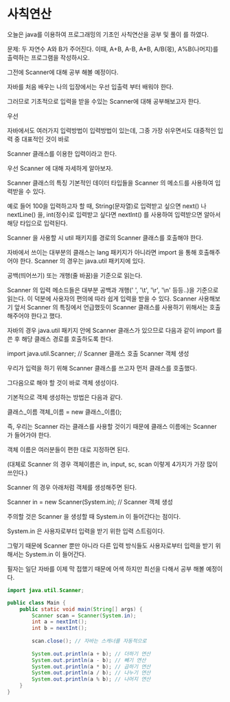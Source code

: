 # 사칙연산

오늘은 java를 이용하여 프로그래밍의 기초인 사칙연산을 공부 및 풀이 를 하였다.



문제: 두 자연수 A와 B가 주어진다. 이때, A+B, A-B, A*B, A/B(몫), A%B(나머지)를 출력하는 프로그램을 작성하시오. 

그전에 Scanner에 대해 공부 해볼 예정이다.



자바를 처음 배우는 나의 입장에서는 우선 입출력 부터 배워야 한다.

 

그러므로 기초적으로 입력을 받을 수있는 Scanner에 대해 공부해보고자 한다.

 

우선 

 

자바에서도 여러가지 입력방법이 입력방법이 있는데, 그중 가장 쉬우면서도 대중적인 입력 중 대표적인 것이 바로

 

Scanner 클래스를 이용한 입력이라고 한다.

 

우선 Scanner 에 대해 자세하게 알아보자.

Scanner 클래스의 특징
기본적인 데이터 타입들을 Scanner 의 메소드를 사용하여 입력받을 수 있다.

예로 들어 100을 입력하고자 할 때, String(문자열)로 입력받고 싶으면 next() 나 nextLine() 을, int(정수)로 입력받고 싶다면 nextInt() 를 사용하여 입력받으면 알아서 해당 타입으로 입력된다.

Scanner 을 사용할 시 util 패키지를 경로의 Scanner 클래스를 호출해야 한다.

자바에서 쓰이는 대부분의 클래스는 lang 패키지가 아니라면 import 을 통해 호출해주어야 한다.
Scanner 의 경우는 java.util 패키지에 있다.

공백(띄어쓰기) 또는 개행(줄 바꿈)을 기준으로 읽는다.

Scanner 의 입력 메소드들은 대부분 공백과 개행(' ', '\t', '\r', '\n' 등등..)을 기준으로 읽는다. 이 덕분에 사용자의 편의에 따라 쉽게 입력을 받을 수 있다.
Scanner 사용해보기
앞서 Scanner 의 특징에서 언급했듯이 Scanner 클래스를 사용하기 위해서는 호출해주어야 한다고 했다.

 

자바의 경우 java.util 패키지 안에 Scanner 클래스가 있으므로 다음과 같이 import 를 쓴 후 해당 클래스 경로를 호출하도록 한다.

 

import java.util.Scanner;	// Scanner 클래스 호출
Scanner 객체 생성   

 

우리가 입력을 하기 위해 Scanner 클래스를 쓰고자 먼저 클래스를 호출했다.

그다음으로 해야 할 것이 바로 객체 생성이다.

 

기본적으로 객체 생성하는 방법은 다음과 같다.

클래스_이름  객체_이름 = new 클래스_이름();
 

즉, 우리는 Scanner 라는 클래스를 사용할 것이기 때문에 클래스 이름에는 Scanner 가 들어가야 한다.

 

객체 이름은 여러분들이 편한 대로 지정하면 된다.

(대체로 Scanner 의 경우 객체이름은 in, input, sc, scan 이렇게 4가지가 가장 많이 쓰인다.)

 

Scanner 의 경우 아래처럼 객체를 생성해주면 된다.

Scanner in = new Scanner(System.in); // Scanner 객체 생성
 

주의할 것은 Scanner 을 생성할 때 System.in 이 들어간다는 점이다.

 

System.in 은 사용자로부터 입력을 받기 위한 입력 스트림이다.

그렇기 때문에 Scanner 뿐만 아니라 다른 입력 방식들도 사용자로부터 입력을 받기 위해서는 System.in 이 들어간다.

 

필자는 일단 자바를 이제 막 접했기 때문에 어색 하지만 최선을 다해서 공부 해볼 예정이다.

```java
import java.util.Scanner;

public class Main {
    public static void main(String[] args) {
        Scanner scan = Scanner(System.in);
        int a = nextInt();
        int b = nextInt();
        
        scan.close(); // 자바는 스캐너를 자동적으로 
        
        System.out.println(a + b); // 더하기 연산
        System.out.println(a - b); // 빼기 연산
        System.out.println(a * b); // 곱하기 연산
        System.out.println(a / b); // 나누기 연산
        System.out.println(a % b); // 나머지 연산
    }
}
```

